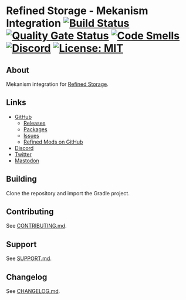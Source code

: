 # Refined Storage - Mekanism Integration [![Build Status](https://github.com/refinedmods/refinedstorage-mekanism-integration/actions/workflows/build.yml/badge.svg?branch=develop)](https://github.com/refinedmods/refinedstorage-mekanism-integration/actions/workflows/build.yml) [![Quality Gate Status](https://sonarcloud.io/api/project_badges/measure?project=refinedmods_refinedstorage-mekanism-integration&metric=alert_status)](https://sonarcloud.io/summary/new_code?id=refinedmods_refinedstorage-mekanism-integration) [![Code Smells](https://sonarcloud.io/api/project_badges/measure?project=refinedmods_refinedstorage-mekanism-integration&metric=code_smells)](https://sonarcloud.io/summary/new_code?id=refinedmods_refinedstorage-mekanism-integration) [![Discord](https://img.shields.io/discord/342942776494653441)](https://discordapp.com/invite/VYzsydb) [![License: MIT](https://img.shields.io/badge/License-MIT-yellow.svg)](LICENSE.md)

## About

Mekanism integration for [Refined Storage](https://github.com/refinedmods/refinedstorage2).

## Links

- [GitHub](https://github.com/refinedmods/refinedstorage-mekanism-integration)
    - [Releases](https://github.com/refinedmods/refinedstorage-mekanism-integration/releases)
    - [Packages](https://github.com/refinedmods/refinedstorage-mekanism-integration/packages)
    - [Issues](https://github.com/refinedmods/refinedstorage-mekanism-integration/issues)
    - [Refined Mods on GitHub](https://github.com/refinedmods)
- [Discord](https://discordapp.com/invite/VYzsydb)
- [Twitter](https://twitter.com/refinedmods)
- [Mastodon](https://anvil.social/@refinedmods)

## Building

Clone the repository and import the Gradle project.

## Contributing

See [CONTRIBUTING.md](.github/CONTRIBUTING.md).

## Support

See [SUPPORT.md](.github/SUPPORT.md).

## Changelog

See [CHANGELOG.md](CHANGELOG.md).
